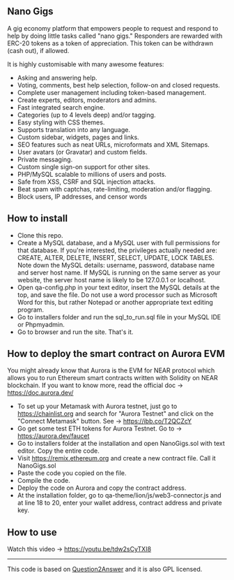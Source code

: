 Nano Gigs
-----------------------------

A gig economy platform that empowers people to request and respond to help by doing little tasks called "nano gigs." Responders are rewarded with ERC-20 tokens as a token of appreciation. This token can be withdrawn (cash out), if allowed.

It is highly customisable with many awesome features:

- Asking and answering help.
- Voting, comments, best help selection, follow-on and closed requests.
- Complete user management including token-based management.
- Create experts, editors, moderators and admins.
- Fast integrated search engine.
- Categories (up to 4 levels deep) and/or tagging.
- Easy styling with CSS themes.
- Supports translation into any language.
- Custom sidebar, widgets, pages and links.
- SEO features such as neat URLs, microformats and XML Sitemaps.
- User avatars (or Gravatar) and custom fields.
- Private messaging.
- Custom single sign-on support for other sites.
- PHP/MySQL scalable to millions of users and posts.
- Safe from XSS, CSRF and SQL injection attacks.
- Beat spam with captchas, rate-limiting, moderation and/or flagging.
- Block users, IP addresses, and censor words

## How to install

- Clone this repo.
- Create a MySQL database, and a MySQL user with full permissions for that database. If you're interested, the privileges actually needed are: CREATE, ALTER, DELETE, INSERT, SELECT, UPDATE, LOCK TABLES. Note down the MySQL details: username, password, database name and server host name. If MySQL is running on the same server as your website, the server host name is likely to be 127.0.0.1 or localhost.
- Open qa-config.php in your text editor, insert the MySQL details at the top, and save the file. Do not use a word processor such as Microsoft Word for this, but rather Notepad or another appropriate text editing program.
- Go to installers folder and run the sql_to_run.sql file in your MySQL IDE or Phpmyadmin.
- Go to browser and run the site. That's it.

## How to deploy the smart contract on Aurora EVM
You might already know that Aurora is the EVM for NEAR protocol which allows you to run Ethereum smart contracts written with Solidity on NEAR blockchain. If you want to know more, read the official doc -> https://doc.aurora.dev/

- To set up your Metamask with Aurora testnet, just go to https://chainlist.org and search for "Aurora Testnet" and click on the "Connect Metamask" button. See -> https://ibb.co/T2QCZcY
- Go get some test ETH tokens for Aurora Testnet. Go to -> https://aurora.dev/faucet
- Go to installers folder at the installation and open NanoGigs.sol with text editor. Copy the entire code.
- Visit https://remix.ethereum.org and create a new contract file. Call it NanoGigs.sol
- Paste the code you copied on the file.
- Compile the code.
- Deploy the code on Aurora and copy the contract address.
- At the installation folder, go to qa-theme/lion/js/web3-connector.js and at line 18 to 20, enter your wallet address, contract address and private key. 

## How to use
Watch this video -> https://youtu.be/tdw2sCyTXI8

----------

This code is based on [Question2Answer][Q2A] and it is also GPL licensed.


[Q2A]: http://www.question2answer.org/
